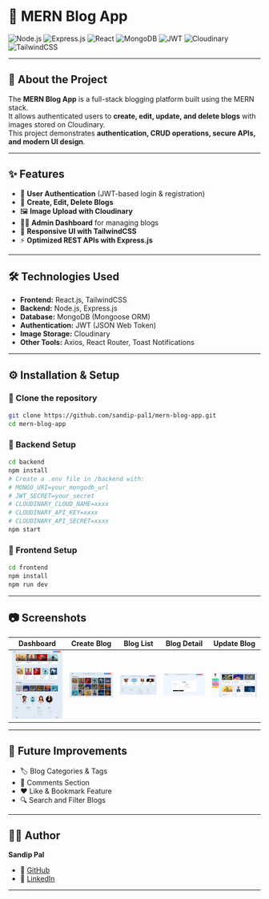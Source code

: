 # 📰 MERN Blog App

![Node.js](https://img.shields.io/badge/Node.js-43853D?style=for-the-badge&logo=node.js&logoColor=white)
![Express.js](https://img.shields.io/badge/Express.js-000000?style=for-the-badge&logo=express&logoColor=white)
![React](https://img.shields.io/badge/React-20232A?style=for-the-badge&logo=react&logoColor=61DAFB)
![MongoDB](https://img.shields.io/badge/MongoDB-4EA94B?style=for-the-badge&logo=mongodb&logoColor=white)
![JWT](https://img.shields.io/badge/JWT-000000?style=for-the-badge&logo=jsonwebtokens&logoColor=white)
![Cloudinary](https://img.shields.io/badge/Cloudinary-3448C5?style=for-the-badge&logo=cloudinary&logoColor=white)
![TailwindCSS](https://img.shields.io/badge/TailwindCSS-38B2AC?style=for-the-badge&logo=tailwind-css&logoColor=white)

---

## 📌 About the Project
The **MERN Blog App** is a full-stack blogging platform built using the MERN stack.  
It allows authenticated users to **create, edit, update, and delete blogs** with images stored on Cloudinary.  
This project demonstrates **authentication, CRUD operations, secure APIs, and modern UI design**.

---

## ✨ Features
- 🔐 **User Authentication** (JWT-based login & registration)  
- 📝 **Create, Edit, Delete Blogs**  
- 🖼️ **Image Upload with Cloudinary**  
- 👨‍💻 **Admin Dashboard** for managing blogs  
- 📱 **Responsive UI with TailwindCSS**  
- ⚡ **Optimized REST APIs with Express.js**  

---

## 🛠️ Technologies Used
- **Frontend:** React.js, TailwindCSS  
- **Backend:** Node.js, Express.js  
- **Database:** MongoDB (Mongoose ORM)  
- **Authentication:** JWT (JSON Web Token)  
- **Image Storage:** Cloudinary  
- **Other Tools:** Axios, React Router, Toast Notifications  

---

## ⚙️ Installation & Setup

### 🔹 Clone the repository
```bash
git clone https://github.com/sandip-pal1/mern-blog-app.git
cd mern-blog-app
```

### 🔹 Backend Setup
```bash
cd backend
npm install
# Create a .env file in /backend with:
# MONGO_URI=your_mongodb_url
# JWT_SECRET=your_secret
# CLOUDINARY_CLOUD_NAME=xxxx
# CLOUDINARY_API_KEY=xxxx
# CLOUDINARY_API_SECRET=xxxx
npm start
```

### 🔹 Frontend Setup
```bash
cd frontend
npm install
npm run dev
```

---

## 📷 Screenshots  

| Dashboard | Create Blog | Blog List | Blog Detail | Update Blog |
|-----------|-------------|-----------|-------------|-------------|
| ![Dashboard](./screenshot/1.png) | ![Create Blog](./screenshot/2.png) | ![Blog List](./screenshot/3.png) | ![Blog Detail](./screenshot/4.png) | ![Update Blog](./screenshot/5.png) |

---

## 🚀 Future Improvements
- 🏷️ Blog Categories & Tags  
- 💬 Comments Section  
- ❤️ Like & Bookmark Feature  
- 🔍 Search and Filter Blogs  

---

## 👨‍💻 Author
**Sandip Pal**  
- 🔗 [GitHub](https://github.com/sandip-pal1)  
- 🔗 [LinkedIn](https://www.linkedin.com/in/sandip-pal-7877b9285/)  

---
